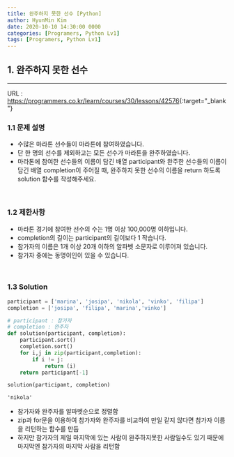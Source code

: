 ```yaml
---
title: 완주하지 못한 선수 [Python]
author: HyunMin Kim
date: 2020-10-10 14:30:00 0000
categories: [Programers, Python Lv1]
tags: [Programers, Python Lv1]
---
```


## 1. 완주하지 못한 선수
---

URL :  <https://programmers.co.kr/learn/courses/30/lessons/42576>{:target="_blank"}

### 1.1 문제 설명
- 수많은 마라톤 선수들이 마라톤에 참여하였습니다. 
- 단 한 명의 선수를 제외하고는 모든 선수가 마라톤을 완주하였습니다.
- 마라톤에 참여한 선수들의 이름이 담긴 배열 participant와 완주한 선수들의 이름이 담긴 배열 completion이 주어질 때, 완주하지 못한 선수의 이름을 return 하도록 solution 함수를 작성해주세요.

<br>

### 1.2 제한사항
- 마라톤 경기에 참여한 선수의 수는 1명 이상 100,000명 이하입니다.
- completion의 길이는 participant의 길이보다 1 작습니다.
- 참가자의 이름은 1개 이상 20개 이하의 알파벳 소문자로 이루어져 있습니다.
- 참가자 중에는 동명이인이 있을 수 있습니다.

<br>

### 1.3 Solution

```python
participant = ['marina', 'josipa', 'nikola', 'vinko', 'filipa']
completion = ['josipa', 'filipa', 'marina','vinko']
```


```python
# participant : 참가자
# completion : 완주자
def solution(participant, completion):
    participant.sort()
    completion.sort()
    for i,j in zip(participant,completion):
        if i != j:
            return (i)
    return participant[-1]
```


```python
solution(participant, completion)
```
    'nikola'

- 참가자와 완주자를 알파벳순으로 정렬함
- zip과 for문을 이용하여 참가자와 완주자를 비교하여 만일 같지 않다면 참가자 이름을 리턴하는 함수를 만듬
- 하지만 참가자의 제일 마지막에 있는 사람이 완주하지못한 사람일수도 있기 때문에 마지막엔 참가자의 마지막 사람을 리턴함
